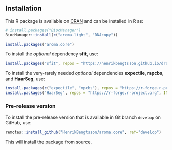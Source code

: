 ## Installation

This R package is available on [CRAN](https://cran.r-project.org/package=aroma.core) and can be installed in R as:

```r
# install.packages("BiocManager")
BiocManager::install(c("aroma.light", "DNAcopy"))

install.packages("aroma.core")
```

To install the _optional_ dependency **sfit**, use:

```r
install.packages("sfit", repos = "https://henrikbengtsson.github.io/drat")
```

To install the very-rarely needed _optional_ dependencies **expectile**, **mpcbs**, and **HaarSeg**, use:

```r
install.packages(c("expectile", "mpcbs"), repos = "https://r-forge.r-project.org")
install.packages("HaarSeg", repos = "https://r-forge.r-project.org", INSTALL_opts = "--no-test-load")
```


### Pre-release version
 
To install the pre-release version that is available in Git branch `develop` on GitHub, use:

```r
remotes::install_github("HenrikBengtsson/aroma.core", ref="develop")
```

This will install the package from source.  

